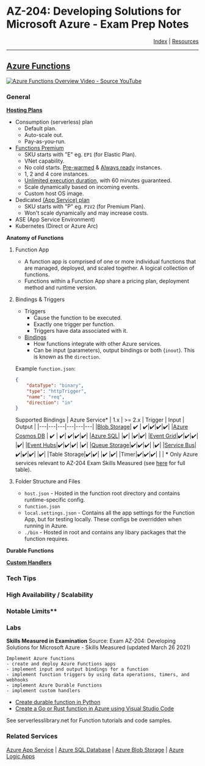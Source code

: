 # AZ-204: Developing Solutions for Microsoft Azure - Exam Prep Notes

<div style="text-align: right"> <a href="..\README.MD">Index</a> | <a href="..\RESOURCES.MD">Resources</a> </div>

----
[Azure Functions](https://docs.microsoft.com/en-us/azure/azure-functions/functions-overview)
----------

[![Azure Functions Overview Video - Source YouTube](https://img.youtube.com/vi/8-jz5f_JyEQ/0.jpg)](https://youtu.be/8-jz5f_JyEQ)

### General

[**Hosting Plans**](https://docs.microsoft.com/en-us/azure/azure-functions/functions-scale)
* Consumption (serverless) plan
  * Default plan.
  * Auto-scale out.
  * Pay-as-you-run.
* [Functions Premium](https://docs.microsoft.com/en-us/azure/azure-functions/functions-premium-plan?tabs=azurecli)
  * SKU starts with "E" eg. `EP1` (for Elastic Plan).
  * VNet capability.
  * No cold starts. [Pre-warmed](https://docs.microsoft.com/en-us/azure/azure-functions/functions-premium-plan?tabs=azurecli#pre-warmed-instances) & [Always ready](https://docs.microsoft.com/en-us/azure/azure-functions/functions-premium-plan?tabs=azurecli#always-ready-instances) instances.
  * 1, 2 and 4 core instances.
  * [Unlimited execution duration](https://docs.microsoft.com/en-us/azure/azure-functions/functions-premium-plan?tabs=azurecli#longer-run-duration), with 60 minutes guaranteed.
  * Scale dynamically based on incoming events.
  * Custom host OS image.
* Dedicated [(App Service) plan](../appservice/README.MD#general)
  * SKU starts with "P" eg. `P1V2` (for Premium Plan).
  * Won't scale dynamically and may increase costs.
* ASE (App Service Environment)
* Kubernetes (Direct or Azure Arc)

**Anatomy of Functions**

1. Function App
   * A function app is comprised of one or more individual functions that are managed, deployed, and scaled together. A logical collection of functions.
   * Functions within a Function App share a pricing plan, deployment method and runtime version. 

2. Bindings & Triggers
   * Triggers
     * Cause the function to be executed.
     * Exactly one trigger per function.
     * Triggers have data associated with it.
   * [Bindings](https://docs.microsoft.com/en-us/azure/azure-functions/add-bindings-existing-function?tabs=csharp)
     * How functions integrate with other Azure services.
     * Can be input (parameters), output bindings or both (`inout`). This is known as the `direction`.


    Example `function.json`:
     ```json
     {
         "dataType": "binary",
         "type": "httpTrigger",
         "name": "req",
         "direction": "in"
     }
     ```

    Supported Bindings 
    | Azure Service* | 1.x | >= 2.x | Trigger | Input | Output |
    |---|---|---|---|---|---|
    |[Blob Storage](https://docs.microsoft.com/en-us/azure/azure-functions/functions-bindings-storage-blob)| :heavy_check_mark: |  :heavy_check_mark:|:heavy_check_mark:|:heavy_check_mark:|:heavy_check_mark:|
    |[Azure Cosmos DB](https://docs.microsoft.com/en-us/azure/azure-functions/functions-bindings-cosmosdb-v2) | :heavy_check_mark: | :heavy_check_mark:| :heavy_check_mark:|:heavy_check_mark:|:heavy_check_mark:|
    |[Azure SQL](https://docs.microsoft.com/en-us/azure/azure-functions/functions-bindings-azure-sql)| |:heavy_check_mark:| |:heavy_check_mark:|:heavy_check_mark:|
    |[Event Grid](https://docs.microsoft.com/en-us/azure/azure-functions/functions-bindings-event-grid)|:heavy_check_mark:|:heavy_check_mark:|:heavy_check_mark:| |:heavy_check_mark:|
    |[Event Hubs](https://docs.microsoft.com/en-us/azure/azure-functions/functions-bindings-event-hubs)|:heavy_check_mark:|:heavy_check_mark:|:heavy_check_mark:| |:heavy_check_mark:|
    |[Queue Storage](https://docs.microsoft.com/en-us/azure/azure-functions/functions-bindings-storage-queue)|:heavy_check_mark:|:heavy_check_mark:|:heavy_check_mark:| |:heavy_check_mark:|
    |[Service Bus](https://docs.microsoft.com/en-us/azure/azure-functions/functions-bindings-service-bus)|:heavy_check_mark:|:heavy_check_mark:|:heavy_check_mark:| |:heavy_check_mark:|
    |Table Storage|:heavy_check_mark:|:heavy_check_mark:| |:heavy_check_mark: |:heavy_check_mark:|
    |Timer|:heavy_check_mark:|:heavy_check_mark:|:heavy_check_mark:| | |
    **\*** Only Azure services relevant to AZ-204 Exam Skills Measured (see [here](https://docs.microsoft.com/en-us/azure/azure-functions/functions-triggers-bindings?tabs=csharp#supported-bindings) for full table).  

3. Folder Structure and Files
   * `host.json` - Hosted in the function root directory and contains runtime-specific config. 
   * `function.json`
   * `local.settings.json` - Contains all the app settings for the Function App, but for testing locally. These configs be overridden when running in Azure.
   * `./bin` - Hosted in root and contains any libary packages that the function requires.

  




**Durable Functions**

  
**[Custom Handlers](https://docs.microsoft.com/en-us/azure/azure-functions/functions-custom-handlers)**

### Tech Tips

### High Availability / Scalability

### Notable Limits**

### Labs
**Skills Measured in Examination**
Source: Exam AZ-204: Developing Solutions for Microsoft Azure - Skills Measured (updated March 26 2021)

```
Implement Azure functions
- create and deploy Azure Functions apps
- implement input and output bindings for a function
- implement function triggers by using data operations, timers, and webhooks
- implement Azure Durable Functions
- implement custom handlers
```

 * [Create durable function in Python](https://docs.microsoft.com/en-us/azure/azure-functions/durable/quickstart-python-vscode)
 * [Create a Go or Rust function in Azure using Visual Studio Code](https://docs.microsoft.com/en-us/azure/azure-functions/create-first-function-vs-code-other?tabs=go%2Clinux)

See serverlesslibrary.net for Function tutorials and code samples.

### Related Services
 [Azure App Service](../appservice/README.MD) | [Azure SQL Database](../sqldb/README.MD) | [Azure Blob Storage](../storage/README.MD) | [Azure Logic Apps](../logicapps/README.MD)